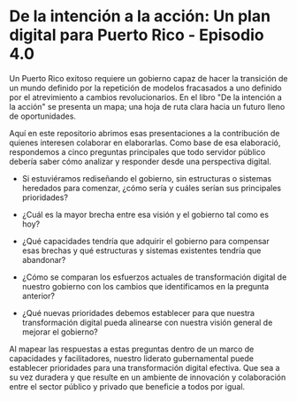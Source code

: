 # De la intención a la acción: Un plan digital para Puerto Rico - Episodio 4.0

Un Puerto Rico exitoso requiere un gobierno capaz de hacer la transición de un mundo definido por la repetición de modelos fracasados a uno definido por el atrevimiento a cambios revolucionarios.  En el libro "De la intención a la acción" se presenta un mapa; una hoja de ruta clara hacia un futuro lleno de oportunidades. 

Aquí en este repositorio abrimos esas presentaciones a la contribución de quienes interesen colaborar en elaborarlas.  Como base de esa elaboració, respondemos a cinco preguntas principales que todo servidor público debería saber cómo analizar y responder desde una perspectiva digital.

 - Si estuviéramos rediseñando el gobierno, sin estructuras o sistemas heredados para comenzar, ¿cómo sería y cuáles serían sus principales prioridades? 

 - ¿Cuál es la mayor brecha entre esa visión y el gobierno tal como es hoy? 

 - ¿Qué capacidades tendría que adquirir el gobierno para compensar esas brechas y qué estructuras y sistemas existentes tendría que abandonar?

 - ¿Cómo se comparan los esfuerzos actuales de transformación digital de nuestro gobierno con los cambios que identificamos en la pregunta anterior? 

 - ¿Qué nuevas prioridades debemos establecer para que nuestra transformación digital pueda alinearse con nuestra visión general de mejorar el gobierno?

Al mapear las respuestas a estas preguntas dentro de un marco de capacidades y facilitadores, nuestro liderato gubernamental puede establecer prioridades para una transformación digital efectiva. Que sea a su vez duradera y que resulte en un ambiente de innovación y colaboración entre el sector público y privado que beneficie a todos por igual.  
